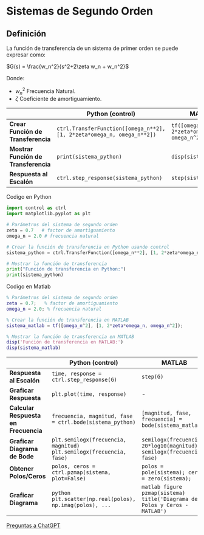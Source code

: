 # Sistemas de Segundo Orden
## Definición
La función de transferencia de un sistema de primer orden se puede expresar como:

$G(s) = \frac{w_n^2}{s^2+2\zeta w_n + w_n^2}$

Donde:
- $w_n^2$ Frecuencia Natural.
- $\zeta$ Coeficiente de amortiguamiento.

|                         | Python (control)                         | MATLAB                              |
|-------------------------|------------------------------------------|-------------------------------------|
| **Crear Función de Transferencia** | `ctrl.TransferFunction([omega_n**2], [1, 2*zeta*omega_n, omega_n**2])` | `tf([omega_n^2], [1, 2*zeta*omega_n, omega_n^2])` |
| **Mostrar Función de Transferencia** | `print(sistema_python)`               | `disp(sistema_matlab)`               |
| **Respuesta al Escalón** | `ctrl.step_response(sistema_python)`    | `step(sistema_matlab)`               |

Codigo en Python
```python
import control as ctrl
import matplotlib.pyplot as plt

# Parámetros del sistema de segundo orden
zeta = 0.7   # factor de amortiguamiento
omega_n = 2.0 # frecuencia natural

# Crear la función de transferencia en Python usando control
sistema_python = ctrl.TransferFunction([omega_n**2], [1, 2*zeta*omega_n, omega_n**2])

# Mostrar la función de transferencia
print("Función de transferencia en Python:")
print(sistema_python)
```

Codigo en Matlab
```matlab
% Parámetros del sistema de segundo orden
zeta = 0.7;   % factor de amortiguamiento
omega_n = 2.0; % frecuencia natural

% Crear la función de transferencia en MATLAB
sistema_matlab = tf([omega_n^2], [1, 2*zeta*omega_n, omega_n^2]);

% Mostrar la función de transferencia en MATLAB
disp('Función de transferencia en MATLAB:')
disp(sistema_matlab)
```
|                          | Python (control)                                    | MATLAB               |
|--------------------------|-----------------------------------------------------|----------------------|
| **Respuesta al Escalón** | `time, response = ctrl.step_response(G)`           | `step(G)`            |
| **Graficar Respuesta**   | `plt.plot(time, response)`                         | - |
| **Calcular Respuesta en Frecuencia** | `frecuencia, magnitud, fase = ctrl.bode(sistema_python)` | `[magnitud, fase, frecuencia] = bode(sistema_matlab);` |
| **Graficar Diagrama de Bode** | ```plt.semilogx(frecuencia, magnitud)```<br>```plt.semilogx(frecuencia, fase)``` | ```semilogx(frecuencia, 20*log10(magnitud))```<br>```semilogx(frecuencia, fase)``` |
| **Obtener Polos/Ceros**| `polos, ceros = ctrl.pzmap(sistema, plot=False)`             | `polos = pole(sistema); ceros = zero(sistema);` |
| **Graficar Diagrama**  | ```python plt.scatter(np.real(polos), np.imag(polos), ...``` | ```matlab figure pzmap(sistema) title('Diagrama de Polos y Ceros - MATLAB')``` |

[Preguntas a ChatGPT](ChatGPT.md)
